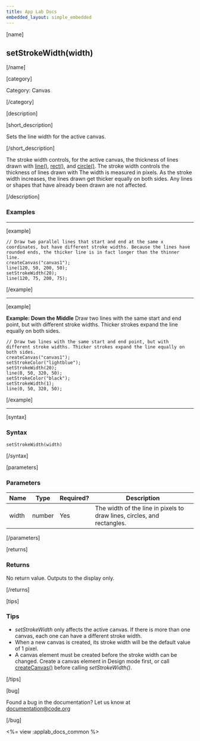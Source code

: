 ```yaml
---
title: App Lab Docs
embedded_layout: simple_embedded
---
```


[name]

## setStrokeWidth(width)

[/name]

[category]

Category: Canvas

[/category]

[description]

[short_description]

Sets the line width for the active canvas.

[/short_description]

The stroke width controls, for the active canvas, the thickness of lines drawn with [line()](/applab/docs/line), [rect()](/applab/docs/rect), and [circle()](/applab/docs/circle). The stroke width controls the thickness of lines drawn with  The width is measured in pixels. As the stroke width increases, the lines drawn get thicker equally on both sides. Any lines or shapes that have already been drawn are not affected.

[/description]

### Examples
____________________________________________________

[example]

```
// Draw two parallel lines that start and end at the same x coordinates, but have different stroke widths. Because the lines have rounded ends, the thicker line is in fact longer than the thinner line.
createCanvas("canvas1");
line(120, 50, 200, 50);
setStrokeWidth(20);
line(120, 75, 200, 75);
```

[/example]

____________________________________________________

[example]

**Example: Down the Middle** Draw two lines with the same start and end point, but with different stroke widths. Thicker strokes expand the line equally on both sides.

```
// Draw two lines with the same start and end point, but with different stroke widths. Thicker strokes expand the line equally on both sides.
createCanvas("canvas1");
setStrokeColor("lightblue");
setStrokeWidth(20);
line(0, 50, 320, 50);
setStrokeColor("black");
setStrokeWidth(1);
line(0, 50, 320, 50);
```

[/example]

____________________________________________________

[syntax]

### Syntax

```
setStrokeWidth(width)
```

[/syntax]

[parameters]

### Parameters

| Name  | Type | Required? | Description |
|-----------------|------|-----------|-------------|
| width | number | Yes | The width of the line in pixels to draw lines, circles, and rectangles. |

[/parameters]

[returns]

### Returns
No return value. Outputs to the display only.

[/returns]

[tips]

### Tips
- *setStrokeWidth* only affects the active canvas. If there is more than one canvas, each one can have a different stroke width.
- When a new canvas is created, its stroke width will be the default value of 1 pixel.
- A canvas element must be created before the stroke width can be changed. Create a canvas element in Design mode first, or call [createCanvas()](/applab/docs/createCanvas) before calling *setStrokeWidth()*.

[/tips]

[bug]

Found a bug in the documentation? Let us know at documentation@code.org

[/bug]

<%= view :applab_docs_common %>
